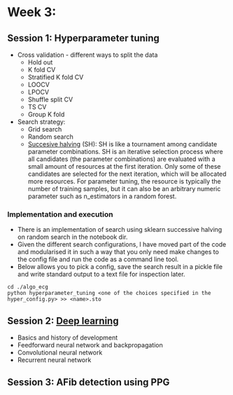 
# Week 3: 

## Session 1: Hyperparameter tuning 
- Cross validation - different ways to split the data
  - Hold out
  - K fold CV
  - Stratified K fold CV
  - LOOCV
  - LPOCV
  - Shuffle split CV
  - TS CV
  - Group K fold
- Search strategy:
  - Grid search
  - Random search 
  - [Succesive halving](https://scikit-learn.org/stable/modules/grid_search.html#successive-halving-user-guide) (SH): SH is like a tournament among candidate parameter combinations. SH is an iterative selection process where all candidates (the parameter combinations) are evaluated with a small amount of resources at the first iteration. Only some of these candidates are selected for the next iteration, which will be allocated more resources. For parameter tuning, the resource is typically the number of training samples, but it can also be an arbitrary numeric parameter such as n_estimators in a random forest.

### Implementation and execution
- There is an implementation of search using sklearn successive halving on random search in the notebook dir. 
- Given the different search configurations, I have moved part of the code and modularised it in such a way that you only need make changes to the config file and run the code as a command line tool. 
- Below allows you to pick a config, save the search result in a pickle file and write standard output to a text file for inspection later. 
```
cd ./algo_ecg
python hyperparameter_tuning <one of the choices specified in the hyper_config.py> >> <name>.sto 
```
## Session 2: [Deep learning](https://github.com/jessie831024/algo_ecg/blob/main/reading/LIS%20teaching%20March%202024%20(1).pdf) 
- Basics and history of development
- Feedforward neural network and backpropagation 
- Convolutional neural network 
- Recurrent neural network

## Session 3: AFib detection using PPG 

